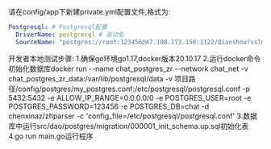 请在config/app下新建private.yml配置文件,格式为:
```yaml
Postgresql: # Postgresql配置
  DriverName: postgresql # 驱动名
  SourceName: "postgres://root:123456@47.108.173.156:1122/Qianshou?sslmode=disable&pool_max_conns=10"
```
开发者本地测试步骤:
    1.确保go环境go1.17,docker版本20.10.17 
    2.运行docker命令初始化数据库docker run --name chat_postgres_zr --network chat_net -v chat_postgres_zr_data:/var/lib/postgresql/data -v 项目路径/config/postgres/my_postgres.conf:/etc/postgresql/postgresql.conf -p 5432:5432 -e ALLOW_IP_RANGE=0.0.0.0/0 -e POSTGRES_USER=root -e POSTGRES_PASSWORD=123456 -e POSTGRES_DB=chat -d chenxinaz/zhparser -c 'config_file=/etc/postgresql/postgresql.conf'
    3.数据库中运行src/dao/postgres/migration/000001_init_schema.up.sql初始化表
    4.go run main.go运行程序